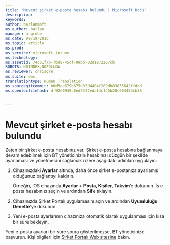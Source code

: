 ```yaml
---
title: "Mevcut şirket e-posta hesabı bulundu | Microsoft Docs"
description: 
keywords: 
author: barlanmsft
ms.author: barlan
manager: angrobe
ms.date: 09/19/2016
ms.topic: article
ms.prod: 
ms.service: microsoft-intune
ms.technology: 
ms.assetid: 74c51f7b-7bd8-45cf-99bd-02d1972267cb
ROBOTS: NOINDEX,NOFOLLOW
ms.reviewer: chrisgre
ms.suite: ems
translationtype: Human Translation
ms.sourcegitcommit: b6d5ea579b675d85d4404f289db83055642ffddd
ms.openlocfilehash: df92e0945c0ed9387eda14c145b28c604453cb86


---
```


# <a name="existing-company-email-account-found"></a>Mevcut şirket e-posta hesabı bulundu

Zaten bir şirket e-posta hesabınız var. Şirket e-posta hesabına bağlanmaya devam edebilmek için BT yöneticinizin hesabınızı düzgün bir şekilde ayarlaması ve yönetmesini sağlamak üzere aşağıdaki adımları uygulayın:

1.  Cihazınızdaki **Ayarlar** altında, daha önce şirket e-postanıza ayarlamış olduğunuz bağlantıyı kaldırın.

    Örneğin, iOS cihazında **Ayarlar** &gt; **Posta, Kişiler, Takvim**’e dokunun. İş e-posta hesabınızı seçin ve ardından **Sil**’e tıklayın.

2.  Cihazınızda Şirket Portalı uygulamasını açın ve ardından **Uyumluluğu Denetle**’ye dokunun.

3.  Yeni e-posta ayarlarının cihazınıza otomatik olarak uygulanması için kısa bir süre bekleyin.

Yeni e-posta ayarları bir süre sonra gösterilmezse, BT yöneticinize başvurun. Kişi bilgileri için [Şirket Portalı Web sitesine](http://portal.manage.microsoft.com) bakın.



<!--HONumber=Dec16_HO2-->


